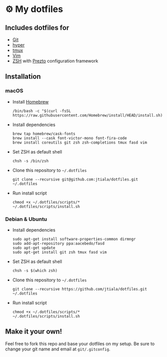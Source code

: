 # ⚙️ My dotfiles

## Includes dotfiles for

- [Git][git]
- [hyper][hyper]
- [tmux][tmux]
- [Vim][vim]
- [ZSH][zsh] with [Prezto][prezto] configuration framework

## Installation

### macOS

- Install [Homebrew][homebrew]

      /bin/bash -c "$(curl -fsSL https://raw.githubusercontent.com/Homebrew/install/HEAD/install.sh)"

- Install dependencies

      brew tap homebrew/cask-fonts
      brew install --cask font-victor-mono font-fira-code
      brew install coreutils git zsh zsh-completions tmux fasd vim

- Set ZSH as default shell

      chsh -s /bin/zsh

- Clone this repository to `~/.dotfiles`

      git clone --recursive git@github.com:jtiala/dotfiles.git ~/.dotfiles

- Run install script

      chmod +x ~/.dotfiles/scripts/*
      ~/.dotfiles/scripts/install.sh

### Debian & Ubuntu

- Install dependencies

      sudo apt-get install software-properties-common dirmngr
      sudo add-apt-repository ppa:aacebedo/fasd
      sudo apt-get update
      sudo apt-get install git zsh tmux fasd vim

- Set ZSH as default shell

      chsh -s $(which zsh)

- Clone this repository to `~/.dotfiles`

      git clone --recursive https://github.com/jtiala/dotfiles.git ~/.dotfiles

- Run install script

      chmod +x ~/.dotfiles/scripts/*
      ~/.dotfiles/scripts/install.sh

## Make it your own!

Feel free to fork this repo and base your dotfiles on my setup. Be sure to change your git name and email at `git/.gitconfig`.

[git]: https://git-scm.com
[hyper]: https://hyper.is
[tmux]: https://github.com/tmux/tmux/wiki
[vim]: https://www.vim.org
[zsh]: http://www.zsh.org
[prezto]: https://github.com/sorin-ionescu/prezto
[homebrew]: https://brew.sh
